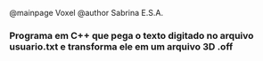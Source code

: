 @mainpage Voxel
@author Sabrina E.S.A.

### Programa em C++ que pega o texto digitado no arquivo usuario.txt e transforma ele em um arquivo 3D .off
